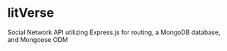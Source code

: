 # litVerse
Social Network API utilizing Express.js for routing, a MongoDB database, and Mongoose ODM
